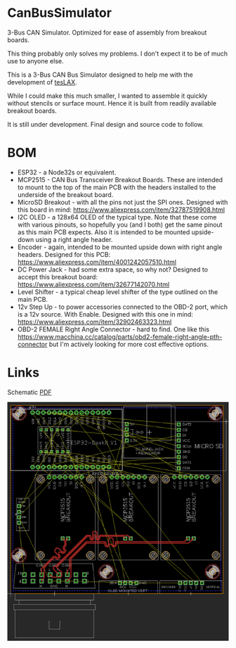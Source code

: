 # CanBusSimulator
3-Bus CAN Simulator. Optimized for ease of assembly from breakout boards.

This thing probably only solves my problems.  I don't expect it to be of much
use to anyone else.

This is a 3-Bus CAN Bus Simulator designed to help me with the development of
[tesLAX](https://teslax.app).

While I could make this much smaller, I wanted to assemble it quickly without
stencils or surface mount.  Hence it is built from readily available
breakout boards.

It is still under development.  Final design and source code to follow.

# BOM

- ESP32 - a Node32s or equivalent.
- MCP2515 - CAN Bus Transceiver Breakout Boards.  These are intended to mount
to the top of the main PCB with the headers installed to the underside of
the breakout board.
- MicroSD Breakout - with all the pins not just the SPI ones.  Designed with
this board in mind: https://www.aliexpress.com/item/32787519908.html
- I2C OLED - a 128x64 OLED of the typical type.  Note that these come with
various pinouts, so hopefully you (and I both) get the same pinout as this
main PCB expects.  Also it is intended to be mounted upside-down using a 
right angle header.
- Encoder - again, intended to be mounted upside down with right angle 
headers.  Designed for this PCB: https://www.aliexpress.com/item/4001242057510.html
- DC Power Jack - had some extra space, so why not?  Designed to accept
this breakout board: https://www.aliexpress.com/item/32677142070.html
- Level Shifter - a typical cheap level shifter of the type outlined on the
main PCB.
- 12v Step Up - to power accessories connected to the OBD-2 port, which 
is a 12v source.  With Enable.  Designed with this one in mind: https://www.aliexpress.com/item/32902463323.html
- OBD-2 FEMALE Right Angle Connector - hard to find.  One like this
https://www.macchina.cc/catalog/parts/obd2-female-right-angle-pth-connector
but I'm actively looking for more cost effective options.

# Links

Schematic [PDF](schematic.jpg)

![PCB](pcb.png)